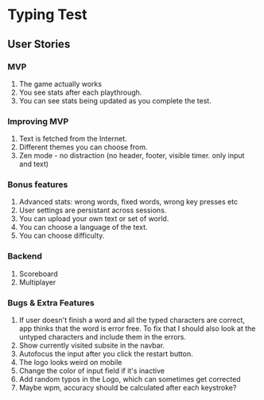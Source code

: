 # Typing Test

## User Stories

### MVP

1. The game actually works
1. You see stats after each playthrough.
1. You can see stats being updated as you complete the test.

### Improving MVP

1. Text is fetched from the Internet.
1. Different themes you can choose from.
1. Zen mode - no distraction (no header, footer, visible timer. only input and text)

### Bonus features

1. Advanced stats: wrong words, fixed words, wrong key presses etc
1. User settings are persistant across sessions.
1. You can upload your own text or set of world.
1. You can choose a language of the text.
1. You can choose difficulty.

### Backend

1. Scoreboard
1. Multiplayer

### Bugs & Extra Features

1. If user doesn't finish a word and all the typed characters are correct, app thinks that the word is error free. To fix that I should also look at the untyped characters and include them in the errors.
1. Show currently visited subsite in the navbar.
1. Autofocus the input after you click the restart button.
1. The logo looks weird on mobile
1. Change the color of input field if it's inactive
1. Add random typos in the Logo, which can sometimes get corrected
1. Maybe wpm, accuracy should be calculated after each keystroke?
